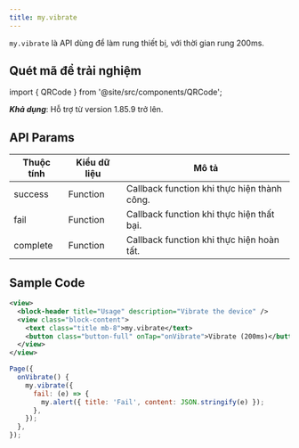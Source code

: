 ```yaml
---
title: my.vibrate
---
```


`my.vibrate` là API dùng để làm rung thiết bị, với thời gian rung 200ms.

## Quét mã để trải nghiệm

import { QRCode } from '@site/src/components/QRCode';

<QRCode page="pages/api/vibration/index" />

**_Khả dụng_**: Hỗ trợ từ version 1.85.9 trở lên.

## API Params

| Thuộc tính | Kiểu dữ liệu | Mô tả                                                                                 |
| ---------- | ------------ | ------------------------------------------------------------------------------------- |
| success    | Function     | Callback function khi thực hiện thành công.                                           |
| fail       | Function     | Callback function khi thực hiện thất bại.                                             |
| complete   | Function     | Callback function khi thực hiện hoàn tất.                                             |

## Sample Code

```xml
<view>
  <block-header title="Usage" description="Vibrate the device" />
  <view class="block-content">
    <text class="title mb-8">my.vibrate</text>
    <button class="button-full" onTap="onVibrate">Vibrate (200ms)</button>
  </view>
</view>
```

```js
Page({
  onVibrate() {
    my.vibrate({
      fail: (e) => {
        my.alert({ title: 'Fail', content: JSON.stringify(e) });
      },
    });
  },
});
```
